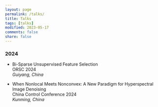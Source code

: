 ```yaml
---
layout: page
permalink: /talks/
title: Talks
tags: [talks]
modified: 2023-05-17 
comments: false
share: false
---
```




### 2024

* Bi-Sparse Unsupervised Feature Selection<br>
ORSC 2024 <br>
<i>Guiyang, China</i><br>


* When Nonlocal Meets Nonconvex: A New Paradigm for Hyperspectral Image Denoising <br>
China Control Conference 2024 <br>
<i>Kunming, China</i><br>
